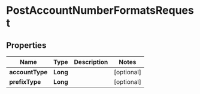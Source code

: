 # PostAccountNumberFormatsRequest

## Properties
Name | Type | Description | Notes
------------ | ------------- | ------------- | -------------
**accountType** | **Long** |  |  [optional]
**prefixType** | **Long** |  |  [optional]
